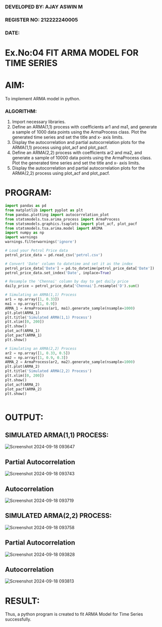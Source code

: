 ### DEVELOPED BY: AJAY ASWIN M
### REGISTER NO: 212222240005
### DATE:


# Ex.No:04   FIT ARMA MODEL FOR TIME SERIES

# AIM:
To implement ARMA model in python.
### ALGORITHM:
1. Import necessary libraries.
2. Define an ARMA(1,1) process with coefficients ar1 and ma1, and generate a sample of 1000
data points using the ArmaProcess class. Plot the generated time series and set the title and x-
axis limits.
3. Display the autocorrelation and partial autocorrelation plots for the ARMA(1,1) process using
plot_acf and plot_pacf.
4. Define an ARMA(2,2) process with coefficients ar2 and ma2, and generate a sample of 10000
data points using the ArmaProcess class. Plot the generated time series and set the title and x-
axis limits.
5. Display the autocorrelation and partial autocorrelation plots for the ARMA(2,2) process using
plot_acf and plot_pacf.

# PROGRAM:
```python
import pandas as pd
from matplotlib import pyplot as plt
from pandas.plotting import autocorrelation_plot
from statsmodels.tsa.arima_process import ArmaProcess
from statsmodels.graphics.tsaplots import plot_acf, plot_pacf
from statsmodels.tsa.arima.model import ARIMA
import numpy as np
import warnings
warnings.filterwarnings('ignore')

# Load your Petrol Price data
petrol_price_data = pd.read_csv('petrol.csv')

# Convert 'Date' column to datetime and set it as the index
petrol_price_data['Date'] = pd.to_datetime(petrol_price_data['Date'])
petrol_price_data.set_index('Date', inplace=True)

# Resample the 'Chennai' column by day to get daily price
daily_price = petrol_price_data['Chennai'].resample('D').sum()

# Simulating an ARMA(1,1) Process
ar1 = np.array([1, 0.33])
ma1 = np.array([1, 0.9])
ARMA_1 = ArmaProcess(ar1, ma1).generate_sample(nsample=1000)
plt.plot(ARMA_1)
plt.title('Simulated ARMA(1,1) Process')
plt.xlim([0, 200])
plt.show()
plot_acf(ARMA_1)
plot_pacf(ARMA_1)
plt.show()

# Simulating an ARMA(2,2) Process
ar2 = np.array([1, 0.33, 0.5])
ma2 = np.array([1, 0.9, 0.3])
ARMA_2 = ArmaProcess(ar2, ma2).generate_sample(nsample=1000)
plt.plot(ARMA_2)
plt.title('Simulated ARMA(2,2) Process')
plt.xlim([0, 200])
plt.show()
plot_acf(ARMA_2)
plot_pacf(ARMA_2)
plt.show()



```


# OUTPUT:
## SIMULATED ARMA(1,1) PROCESS:


![Screenshot 2024-09-18 093647](https://github.com/user-attachments/assets/33cd9979-98ed-4048-bb7c-9dfcebfa6558)

## Partial Autocorrelation


![Screenshot 2024-09-18 093743](https://github.com/user-attachments/assets/5b5e3646-e3d9-4c6a-b1cd-cd9cda1c4fd6)


## Autocorrelation

![Screenshot 2024-09-18 093719](https://github.com/user-attachments/assets/bdcc50be-ba5f-44bb-a6e9-c3e72401d60a)



## SIMULATED ARMA(2,2) PROCESS:

![Screenshot 2024-09-18 093758](https://github.com/user-attachments/assets/d7357365-7a1d-4368-8a7f-8267a309a5b7)


## Partial Autocorrelation

![Screenshot 2024-09-18 093828](https://github.com/user-attachments/assets/b0bb0bc1-0749-4f38-b61e-f1861b141b43)


## Autocorrelation

![Screenshot 2024-09-18 093813](https://github.com/user-attachments/assets/6f738a32-200a-4184-893a-a156dc86a541)


# RESULT:
Thus, a python program is created to fit ARMA Model for Time Series successfully.
